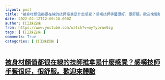 ```yaml
---
layout: post
title: "被身材顏值都很在線的技師推拿是什麼感覺？感嘆技師手藝很好，很舒服。歡迎來體驗"
date: 2022-02-12T12:00:18.000Z
author: 打工妹四妹
from: https://www.youtube.com/watch?v=myTybrue0zg
tags: [ 打工妹四妹 ]
comments: True
categories: [ 打工妹四妹 ]
---
```

<!--1644667218000-->
[被身材顏值都很在線的技師推拿是什麼感覺？感嘆技師手藝很好，很舒服。歡迎來體驗](https://www.youtube.com/watch?v=myTybrue0zg)
------

<div>

</div>
